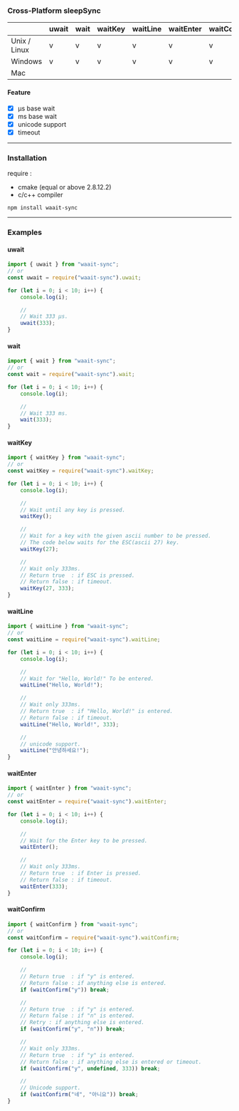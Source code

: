 ### Cross-Platform sleepSync

|              | uwait | wait | waitKey | waitLine | waitEnter | waitConfirm |
| ------------ | ----- | ---- | ------- | -------- | --------- | ----------- |
| Unix / Linux | v     | v    | v       | v        | v         | v           |
| Windows      | v     | v    | v       | v        | v         | v           |
| Mac          |       |      |         |          |           |             |

#### Feature

-   [x] μs base wait
-   [x] ms base wait
-   [x] unicode support
-   [x] timeout

---

### Installation

require :

-   cmake (equal or above 2.8.12.2)
-   c/c++ compiler

```shell
npm install waait-sync
```

---

### Examples

#### uwait

```ts
import { uwait } from "waait-sync";
// or
const uwait = require("waait-sync").uwait;

for (let i = 0; i < 10; i++) {
    console.log(i);

    //
    // Wait 333 μs.
    uwait(333);
}
```

#### wait

```ts
import { wait } from "waait-sync";
// or
const wait = require("waait-sync").wait;

for (let i = 0; i < 10; i++) {
    console.log(i);

    //
    // Wait 333 ms.
    wait(333);
}
```

#### waitKey

```ts
import { waitKey } from "waait-sync";
// or
const waitKey = require("waait-sync").waitKey;

for (let i = 0; i < 10; i++) {
    console.log(i);

    //
    // Wait until any key is pressed.
    waitKey();

    //
    // Wait for a key with the given ascii number to be pressed.
    // The code below waits for the ESC(ascii 27) key.
    waitKey(27);

    //
    // Wait only 333ms.
    // Return true  : if ESC is pressed.
    // Return false : if timeout.
    waitKey(27, 333);
}
```

#### waitLine

```ts
import { waitLine } from "waait-sync";
// or
const waitLine = require("waait-sync").waitLine;

for (let i = 0; i < 10; i++) {
    console.log(i);

    //
    // Wait for "Hello, World!" To be entered.
    waitLine("Hello, World!");

    //
    // Wait only 333ms.
    // Return true  : if "Hello, World!" is entered.
    // Return false : if timeout.
    waitLine("Hello, World!", 333);

    //
    // unicode support.
    waitLine("안녕하세요!");
}
```

#### waitEnter

```ts
import { waitEnter } from "waait-sync";
// or
const waitEnter = require("waait-sync").waitEnter;

for (let i = 0; i < 10; i++) {
    console.log(i);

    //
    // Wait for the Enter key to be pressed.
    waitEnter();

    //
    // Wait only 333ms.
    // Return true  : if Enter is pressed.
    // Return false : if timeout.
    waitEnter(333);
}
```

#### waitConfirm

```ts
import { waitConfirm } from "waait-sync";
// or
const waitConfirm = require("waait-sync").waitConfirm;

for (let i = 0; i < 10; i++) {
    console.log(i);

    //
    // Return true  : if "y" is entered.
    // Return false : if anything else is entered.
    if (waitConfirm("y")) break;

    //
    // Return true  : if "y" is entered.
    // Return false : if "n" is entered.
    // Retry : if anything else is entered.
    if (waitConfirm("y", "n")) break;

    //
    // Wait only 333ms.
    // Return true  : if "y" is entered.
    // Return false : if anything else is entered or timeout.
    if (waitConfirm("y", undefined, 333)) break;

    //
    // Unicode support.
    if (waitConfirm("네", "아니요")) break;
}
```
